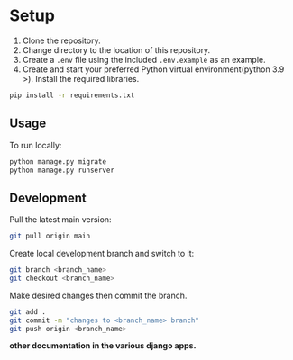 # Setup

1. Clone the repository.
2. Change directory to the location of this repository.
3. Create a `.env` file using the included `.env.example` as an example.
4. Create and start your preferred Python virtual environment(python 3.9 >). Install the required libraries.

```bash
pip install -r requirements.txt
```

## Usage

To run locally:

```bash
python manage.py migrate
python manage.py runserver
```

## Development

Pull the latest main version:

```bash
git pull origin main
```

Create local development branch and switch to it:

```bash
git branch <branch_name>
git checkout <branch_name>
```

Make desired changes then commit the branch.

```bash
git add .
git commit -m "changes to <branch_name> branch"
git push origin <branch_name>
```

**other documentation in the various django apps.**
